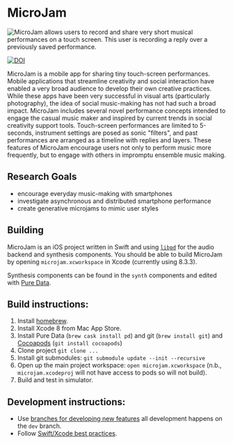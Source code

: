 # MicroJam

![MicroJam allows users to record and share very short musical
performances on a touch screen. This user is recording a reply over a
previously saved
performance.](https://github.com/cpmpercussion/microjam/raw/master/images/microjam-action-small.jpg)

[![DOI](https://zenodo.org/badge/70703690.svg)](https://zenodo.org/badge/latestdoi/70703690)

MicroJam is a mobile app for sharing tiny touch-screen performances. Mobile applications that streamline creativity and social interaction have enabled a very broad audience to develop their own creative practices. While these apps have been very successful in visual arts (particularly photography), the idea of social music-making has not had such a broad impact. MicroJam includes several novel performance concepts intended to engage the casual music maker and inspired by current trends in social creativity support tools. Touch-screen performances are limited to 5-seconds, instrument settings are posed as sonic "filters", and past performances are arranged as a timeline with replies and layers. These features of MicroJam encourage users not only to perform music more frequently, but to engage with others in impromptu ensemble music making.

## Research Goals

- encourage everyday music-making with smartphones
- investigate asynchronous and distributed smartphone performance
- create generative microjams to mimic user styles

## Building

MicroJam is an iOS project written in Swift and using [`libpd`](https://github.com/libpd/libpd) for the audio backend and synthesis components. You should be able to build MicroJam by opening `microjam.xcworkspace` in Xcode (currently using 8.3.3).

Synthesis components can be found in the `synth` components and edited with [Pure Data](http://msp.ucsd.edu/software.html).

## Build instructions:

1. Install [homebrew](https://brew.sh).
2. Install Xcode 8 from Mac App Store.
3. Install Pure Data (`brew cask install pd`) and git (`brew install git`) and [Cocoapods](https://cocoapods.org/) (`git install cocoapods`)
4. Clone project `git clone ...`
5. Install git submodules: `git submodule update --init --recursive`
6. Open up the main project workspace: `open microjam.xcworkspace` (n.b., `microjam.xcodeproj` will not have access to pods so will not build).
7. Build and test in simulator.

## Development instructions:

- Use [branches for developing new features](http://nvie.com/posts/a-successful-git-branching-model/) all development happens on the `dev` branch.
- Follow [Swift/Xcode best practices](https://github.com/futurice/ios-good-practices).